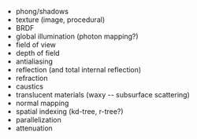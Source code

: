 - phong/shadows
- texture (image, procedural)
- BRDF
- global illumination (photon mapping?)
- field of view
- depth of field
- antialiasing
- reflection (and total internal reflection)
- refraction
- caustics
- translucent materials (waxy -- subsurface scattering)
- normal mapping
- spatial indexing (kd-tree, r-tree?)
- parallelization
- attenuation
